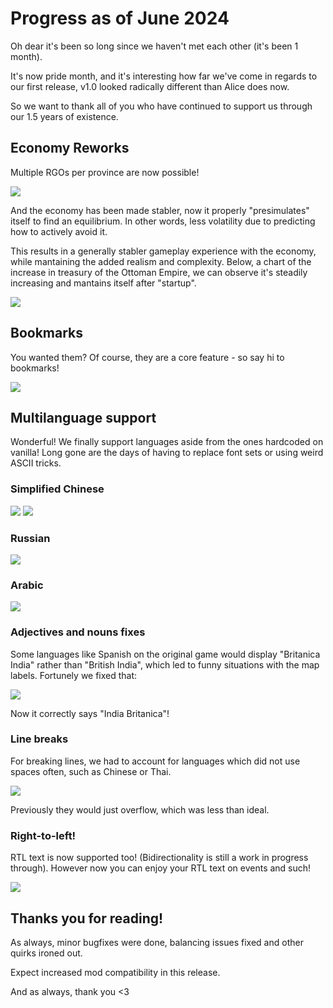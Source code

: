 # Progress as of June 2024

Oh dear it's been so long since we haven't met each other (it's been 1 month).

It's now pride month, and it's interesting how far we've come in regards to our first release, v1.0 looked radically different than Alice does now.

So we want to thank all of you who have continued to support us through our 1.5 years of existence.

## Economy Reworks

Multiple RGOs per province are now possible!

![](./images/multi_rgo.png)

And the economy has been made stabler, now it properly "presimulates" itself to find an equilibrium. In other words, less volatility due to predicting how to actively avoid it.

This results in a generally stabler gameplay experience with the economy, while mantaining the added realism and complexity. Below, a chart of the increase in treasury of the Ottoman Empire, we can observe it's steadily increasing and mantains itself after "startup".

![](./images/stable.png)

## Bookmarks

You wanted them? Of course, they are a core feature - so say hi to bookmarks!

![](./images/csa.png)

## Multilanguage support

Wonderful! We finally support languages aside from the ones hardcoded on vanilla! Long gone are the days of having to replace font sets or using weird ASCII tricks.

### Simplified Chinese

![](./images/cn_europe.png)
![](./images/cn_america.png)

### Russian

![](./images/ru_europe.png)

### Arabic

![](./images/ar_europe.png)

### Adjectives and nouns fixes

Some languages like Spanish on the original game would display "Britanica India" rather than "British India", which led to funny situations with the map labels. Fortunely we fixed that:

![](./images/es_india.png)

Now it correctly says "India Britanica"!

### Line breaks

For breaking lines, we had to account for languages which did not use spaces often, such as Chinese or Thai.

![](./images/linebreak.png)

Previously they would just overflow, which was less than ideal.

### Right-to-left!

RTL text is now supported too! (Bidirectionality is still a work in progress through). However now you can enjoy your RTL text on events and such!

![](./images/rtl.png)

## Thanks you for reading!

As always, minor bugfixes were done, balancing issues fixed and other quirks ironed out.

Expect increased mod compatibility in this release.

And as always, thank you <3
